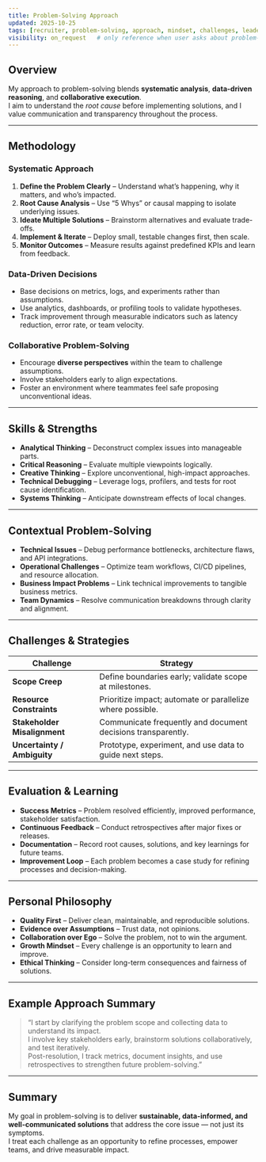 ```yaml
---
title: Problem-Solving Approach
updated: 2025-10-25
tags: [recruiter, problem-solving, approach, mindset, challenges, leadership]
visibility: on_request   # only reference when user asks about problem-solving, challenges, or approach
---
```


## Overview
My approach to problem-solving blends **systematic analysis**, **data-driven reasoning**, and **collaborative execution**.  
I aim to understand the *root cause* before implementing solutions, and I value communication and transparency throughout the process.

---

## Methodology

### Systematic Approach
1. **Define the Problem Clearly** – Understand what’s happening, why it matters, and who’s impacted.  
2. **Root Cause Analysis** – Use “5 Whys” or causal mapping to isolate underlying issues.  
3. **Ideate Multiple Solutions** – Brainstorm alternatives and evaluate trade-offs.  
4. **Implement & Iterate** – Deploy small, testable changes first, then scale.  
5. **Monitor Outcomes** – Measure results against predefined KPIs and learn from feedback.

### Data-Driven Decisions
- Base decisions on metrics, logs, and experiments rather than assumptions.  
- Use analytics, dashboards, or profiling tools to validate hypotheses.  
- Track improvement through measurable indicators such as latency reduction, error rate, or team velocity.

### Collaborative Problem-Solving
- Encourage **diverse perspectives** within the team to challenge assumptions.  
- Involve stakeholders early to align expectations.  
- Foster an environment where teammates feel safe proposing unconventional ideas.

---

## Skills & Strengths
- **Analytical Thinking** – Deconstruct complex issues into manageable parts.  
- **Critical Reasoning** – Evaluate multiple viewpoints logically.  
- **Creative Thinking** – Explore unconventional, high-impact approaches.  
- **Technical Debugging** – Leverage logs, profilers, and tests for root cause identification.  
- **Systems Thinking** – Anticipate downstream effects of local changes.

---

## Contextual Problem-Solving
- **Technical Issues** – Debug performance bottlenecks, architecture flaws, and API integrations.  
- **Operational Challenges** – Optimize team workflows, CI/CD pipelines, and resource allocation.  
- **Business Impact Problems** – Link technical improvements to tangible business metrics.  
- **Team Dynamics** – Resolve communication breakdowns through clarity and alignment.

---

## Challenges & Strategies
| Challenge | Strategy |
|------------|-----------|
| **Scope Creep** | Define boundaries early; validate scope at milestones. |
| **Resource Constraints** | Prioritize impact; automate or parallelize where possible. |
| **Stakeholder Misalignment** | Communicate frequently and document decisions transparently. |
| **Uncertainty / Ambiguity** | Prototype, experiment, and use data to guide next steps. |

---

## Evaluation & Learning
- **Success Metrics** – Problem resolved efficiently, improved performance, stakeholder satisfaction.  
- **Continuous Feedback** – Conduct retrospectives after major fixes or releases.  
- **Documentation** – Record root causes, solutions, and key learnings for future teams.  
- **Improvement Loop** – Each problem becomes a case study for refining processes and decision-making.

---

## Personal Philosophy
- **Quality First** – Deliver clean, maintainable, and reproducible solutions.  
- **Evidence over Assumptions** – Trust data, not opinions.  
- **Collaboration over Ego** – Solve the problem, not to win the argument.  
- **Growth Mindset** – Every challenge is an opportunity to learn and improve.  
- **Ethical Thinking** – Consider long-term consequences and fairness of solutions.

---

## Example Approach Summary
> “I start by clarifying the problem scope and collecting data to understand its impact.  
> I involve key stakeholders early, brainstorm solutions collaboratively, and test iteratively.  
> Post-resolution, I track metrics, document insights, and use retrospectives to strengthen future problem-solving.”

---

## Summary
My goal in problem-solving is to deliver **sustainable, data-informed, and well-communicated solutions** that address the core issue — not just its symptoms.  
I treat each challenge as an opportunity to refine processes, empower teams, and drive measurable impact.
